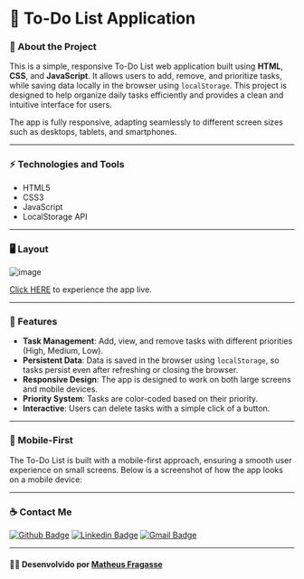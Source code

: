 # :memo: To-Do List Application

### :bookmark_tabs: About the Project ###

This is a simple, responsive To-Do List web application built using **HTML**, **CSS**, and **JavaScript**. It allows users to add, remove, and prioritize tasks, while saving data locally in the browser using `localStorage`. This project is designed to help organize daily tasks efficiently and provides a clean and intuitive interface for users.

The app is fully responsive, adapting seamlessly to different screen sizes such as desktops, tablets, and smartphones.

---

### :zap: Technologies and Tools ###

- HTML5
- CSS3
- JavaScript
- LocalStorage API

---

### 🖥️ Layout ###

![image](https://github.com/user-attachments/assets/76a0d86f-b2dd-49f7-9bde-050c939a4f66)

[Click <a href="[https://your-live-link.com](https://kuhora.github.io/Todo-list/)" rel="nofollow">HERE</a> to experience the app live.](https://kuhora.github.io/Todo-list/)

---

### :hammer: Features ###

- **Task Management**: Add, view, and remove tasks with different priorities (High, Medium, Low).
- **Persistent Data**: Data is saved in the browser using `localStorage`, so tasks persist even after refreshing or closing the browser.
- **Responsive Design**: The app is designed to work on both large screens and mobile devices.
- **Priority System**: Tasks are color-coded based on their priority.
- **Interactive**: Users can delete tasks with a simple click of a button.

---

### 📱 Mobile-First ###

The To-Do List is built with a mobile-first approach, ensuring a smooth user experience on small screens. Below is a screenshot of how the app looks on a mobile device:

---

### ☕ Contact Me ###

[![Github Badge](https://img.shields.io/badge/-Github-000?style=flat-square&logo=Github&logoColor=white&link=https://github.com/Kuhora)](https://github.com/Kuhora)
[![Linkedin Badge](https://img.shields.io/badge/-LinkedIn-blue?style=flat-square&logo=Linkedin&logoColor=white&link=https://https://www.linkedin.com/in/matheus-fragasse-2a740a249/)](https://www.linkedin.com/in/matheus-fragasse-2a740a249/)
[![Gmail Badge](https://img.shields.io/badge/Gmail-D14836?style=square&logo=gmail&logoColor=white&link=mailto:kuhora123@gmail.com)](mailto:kuhora123@gmail.com)

---

#### 👩‍💻 **Desenvolvido por [Matheus Fragasse](https://github.com/Kuhora)** ####
